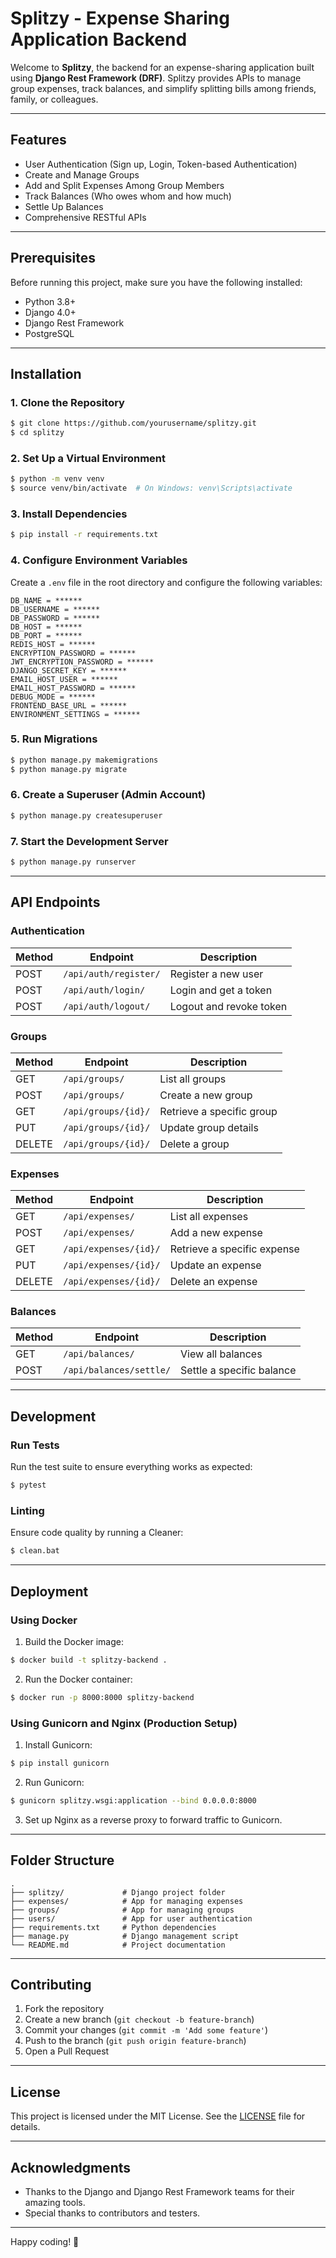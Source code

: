 # Splitzy - Expense Sharing Application Backend

Welcome to **Splitzy**, the backend for an expense-sharing application built using **Django Rest Framework (DRF)**. Splitzy provides APIs to manage group expenses, track balances, and simplify splitting bills among friends, family, or colleagues.

---

## Features

- User Authentication (Sign up, Login, Token-based Authentication)
- Create and Manage Groups
- Add and Split Expenses Among Group Members
- Track Balances (Who owes whom and how much)
- Settle Up Balances
- Comprehensive RESTful APIs

---

## Prerequisites

Before running this project, make sure you have the following installed:

- Python 3.8+
- Django 4.0+
- Django Rest Framework
- PostgreSQL

---

## Installation

### 1. Clone the Repository
```bash
$ git clone https://github.com/yourusername/splitzy.git
$ cd splitzy
```

### 2. Set Up a Virtual Environment
```bash
$ python -m venv venv
$ source venv/bin/activate  # On Windows: venv\Scripts\activate
```

### 3. Install Dependencies
```bash
$ pip install -r requirements.txt
```

### 4. Configure Environment Variables

Create a `.env` file in the root directory and configure the following variables:

```
DB_NAME = ******
DB_USERNAME = ******
DB_PASSWORD = ******
DB_HOST = ******
DB_PORT = ******
REDIS_HOST = ******
ENCRYPTION_PASSWORD = ******
JWT_ENCRYPTION_PASSWORD = ******
DJANGO_SECRET_KEY = ******
EMAIL_HOST_USER = ******
EMAIL_HOST_PASSWORD = ******
DEBUG_MODE = ******
FRONTEND_BASE_URL = ******
ENVIRONMENT_SETTINGS = ******

```

### 5. Run Migrations
```bash
$ python manage.py makemigrations
$ python manage.py migrate
```

### 6. Create a Superuser (Admin Account)
```bash
$ python manage.py createsuperuser
```

### 7. Start the Development Server
```bash
$ python manage.py runserver
```

---

## API Endpoints

### Authentication
| Method | Endpoint               | Description              |
|--------|------------------------|--------------------------|
| POST   | `/api/auth/register/`  | Register a new user      |
| POST   | `/api/auth/login/`     | Login and get a token    |
| POST   | `/api/auth/logout/`    | Logout and revoke token  |

### Groups
| Method | Endpoint                | Description                   |
|--------|-------------------------|-------------------------------|
| GET    | `/api/groups/`          | List all groups               |
| POST   | `/api/groups/`          | Create a new group            |
| GET    | `/api/groups/{id}/`     | Retrieve a specific group     |
| PUT    | `/api/groups/{id}/`     | Update group details          |
| DELETE | `/api/groups/{id}/`     | Delete a group                |

### Expenses
| Method | Endpoint                        | Description                     |
|--------|---------------------------------|---------------------------------|
| GET    | `/api/expenses/`                | List all expenses               |
| POST   | `/api/expenses/`                | Add a new expense               |
| GET    | `/api/expenses/{id}/`           | Retrieve a specific expense     |
| PUT    | `/api/expenses/{id}/`           | Update an expense               |
| DELETE | `/api/expenses/{id}/`           | Delete an expense               |

### Balances
| Method | Endpoint                | Description                     |
|--------|-------------------------|---------------------------------|
| GET    | `/api/balances/`        | View all balances               |
| POST   | `/api/balances/settle/` | Settle a specific balance       |

---

## Development

### Run Tests
Run the test suite to ensure everything works as expected:
```bash
$ pytest
```

### Linting
Ensure code quality by running a Cleaner:
```bash
$ clean.bat
```

---

## Deployment

### Using Docker

1. Build the Docker image:
```bash
$ docker build -t splitzy-backend .
```

2. Run the Docker container:
```bash
$ docker run -p 8000:8000 splitzy-backend
```

### Using Gunicorn and Nginx (Production Setup)
1. Install Gunicorn:
```bash
$ pip install gunicorn
```
2. Run Gunicorn:
```bash
$ gunicorn splitzy.wsgi:application --bind 0.0.0.0:8000
```
3. Set up Nginx as a reverse proxy to forward traffic to Gunicorn.

---

## Folder Structure

```
.
├── splitzy/             # Django project folder
├── expenses/            # App for managing expenses
├── groups/              # App for managing groups
├── users/               # App for user authentication
├── requirements.txt     # Python dependencies
├── manage.py            # Django management script
└── README.md            # Project documentation
```

---

## Contributing

1. Fork the repository
2. Create a new branch (`git checkout -b feature-branch`)
3. Commit your changes (`git commit -m 'Add some feature'`)
4. Push to the branch (`git push origin feature-branch`)
5. Open a Pull Request

---

## License

This project is licensed under the MIT License. See the [LICENSE](LICENSE) file for details.

---

## Acknowledgments

- Thanks to the Django and Django Rest Framework teams for their amazing tools.
- Special thanks to contributors and testers.

---

Happy coding! 🎉
